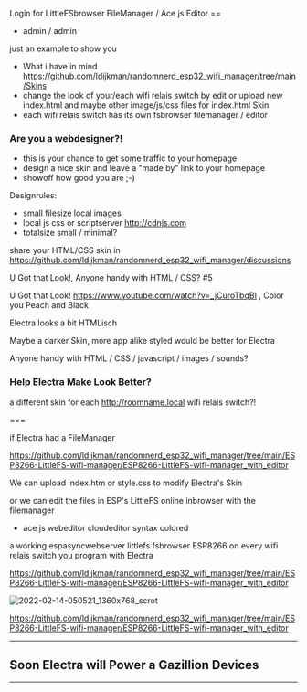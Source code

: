 Login for LittleFSbrowser FileManager / Ace js Editor == 
- admin / admin

just an example to show you 
- What i have in mind https://github.com/ldijkman/randomnerd_esp32_wifi_manager/tree/main/Skins
- change the look of your/each wifi relais switch by edit or upload new index.html and maybe other image/js/css files for index.html Skin
- each wifi relais switch has its own fsbrowser filemanager / editor

### Are you a webdesigner?!
- this is your chance to get some traffic to your homepage
- design a nice skin and leave a "made by" link to your homepage
- showoff how good you are ;-)

Designrules:
- small filesize local images
- local js css or scriptserver http://cdnjs.com
- totalsize small / minimal?

share your HTML/CSS skin in https://github.com/ldijkman/randomnerd_esp32_wifi_manager/discussions


U Got that Look!, Anyone handy with HTML / CSS? #5

U Got that Look! https://www.youtube.com/watch?v=_jCuroTbqBI , Color you Peach and Black

Electra looks a bit HTMLisch

Maybe a darker Skin, more app alike styled would be better for Electra

Anyone handy with HTML / CSS / javascript / images / sounds?

### Help Electra Make Look Better? 

a different skin for each http://roomname.local wifi relais switch?!


===

if Electra had a FileManager 

https://github.com/ldijkman/randomnerd_esp32_wifi_manager/tree/main/ESP8266-LittleFS-wifi-manager/ESP8266-LittleFS-wifi-manager_with_editor

We can upload index.htm or style.css to modify Electra's Skin

or we can edit the files in ESP's LittleFS online inbrowser with the filemanager 
- ace js webeditor cloudeditor syntax colored

 a working espasyncwebserver littlefs fsbrowser ESP8266 on every wifi relais switch you program with Electra

https://github.com/ldijkman/randomnerd_esp32_wifi_manager/tree/main/ESP8266-LittleFS-wifi-manager/ESP8266-LittleFS-wifi-manager_with_editor

![2022-02-14-050521_1360x768_scrot](https://user-images.githubusercontent.com/45427770/153798383-350826d3-80b8-42d5-bbbc-6b688a0fd56b.png)

https://github.com/ldijkman/randomnerd_esp32_wifi_manager/tree/main/ESP8266-LittleFS-wifi-manager/ESP8266-LittleFS-wifi-manager_with_editor


---

## Soon Electra will Power a Gazillion Devices

---
